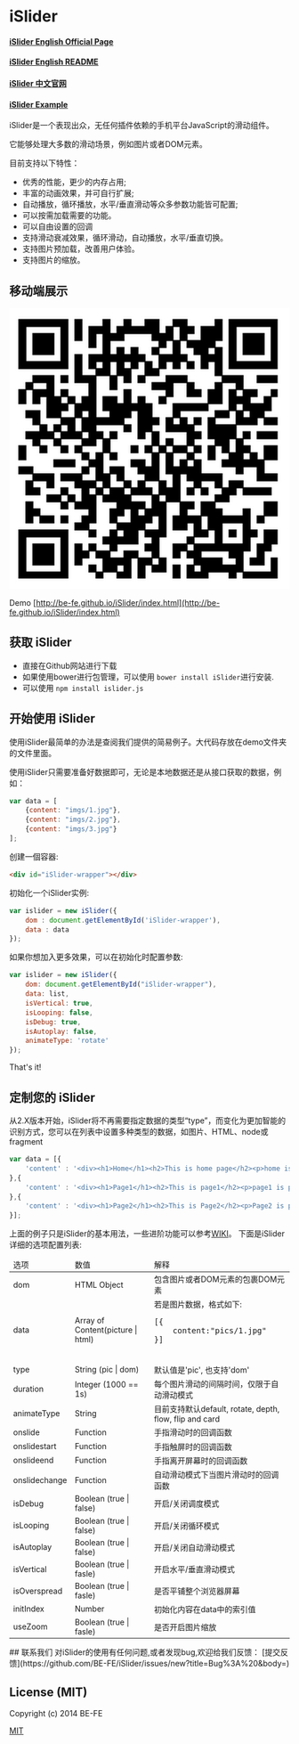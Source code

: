 # iSlider

#### [iSlider English Official Page](http://be-fe.github.io/iSlider/index_en.html)
#### [iSlider English README](https://github.com/BE-FE/iSlider/blob/master/README.md)
#### [iSlider 中文官网](http://be-fe.github.io/iSlider/index.html)
#### [iSlider Example](http://be-fe.github.io/iSlider/demo/)

iSlider是一个表现出众，无任何插件依赖的手机平台JavaScript的滑动组件。

它能够处理大多数的滑动场景，例如图片或者DOM元素。

目前支持以下特性：

- 优秀的性能，更少的内存占用;
- 丰富的动画效果，并可自行扩展;
- 自动播放，循环播放，水平/垂直滑动等众多参数功能皆可配置;
- 可以按需加载需要的功能。
- 可以自由设置的回调
- 支持滑动衰减效果，循环滑动，自动播放，水平/垂直切换。
- 支持图片预加载，改善用户体验。
- 支持图片的缩放。

## 移动端展示

![](qrcode.png)

Demo [http://be-fe.github.io/iSlider/index.html](http://be-fe.github.io/iSlider/index.html)

## 获取 iSlider
- 直接在Github网站进行下载
- 如果使用bower进行包管理，可以使用 `bower install iSlider`进行安装.
- 可以使用 `npm install islider.js`

## 开始使用 iSlider

使用iSlider最简单的办法是查阅我们提供的简易例子。大代码存放在demo文件夹的文件里面。

使用iSlider只需要准备好数据即可，无论是本地数据还是从接口获取的数据，例如：

``` javascript
var data = [
	{content: "imgs/1.jpg"},
	{content: "imgs/2.jpg"},
	{content: "imgs/3.jpg"}
];
```

创建一個容器:
	
``` html
<div id="iSlider-wrapper"></div>
```


初始化一个iSlider实例:

``` javascript
var islider = new iSlider({
    dom : document.getElementById('iSlider-wrapper'),
    data : data
});
```

如果你想加入更多效果，可以在初始化时配置参数:

``` javascript
var islider = new iSlider({
    dom: document.getElementById("iSlider-wrapper"),
    data: list,
    isVertical: true,
    isLooping: false,
    isDebug: true,
    isAutoplay: false,
    animateType: 'rotate'
});
```

That's it!

## 定制您的 iSlider

从2.X版本开始，iSlider将不再需要指定数据的类型“type”，而变化为更加智能的识别方式，您可以在列表中设置多种类型的数据，如图片、HTML、node或fragment

``` javascript
var data = [{
    'content' : '<div><h1>Home</h1><h2>This is home page</h2><p>home is pretty awsome</p><div>'
},{
    'content' : '<div><h1>Page1</h1><h2>This is page1</h2><p>page1 is pretty awsome</p><div>'
},{
    'content' : '<div><h1>Page2</h1><h2>This is Page2</h2><p>Page2 is pretty awsome</p><div>'
}];
```

上面的例子只是iSlider的基本用法，一些进阶功能可以参考[WIKI](https://github.com/BE-FE/iSlider/wiki/Notices)。
下面是iSlider详细的选项配置列表:   
<table>
<thead>
	<tr>
		<td>选项</td>
		<td>数值</td>
		<td>解释</td>
	</tr>
</thead>
<tbody>
	<tr>
		<td>dom</td>
		<td>HTML Object</td>
		<td>包含图片或者DOM元素的包裹DOM元素</td>
	</tr>
	<tr>
		<td>data</td>
		<td>Array of Content(picture | html)</td>
		<td>若是图片数据，格式如下:
		<pre>
[{
	content:"pics/1.jpg"
}]
		</pre>
		</td>
	</tr>
	<tr>
		<td>type</td>
		<td>String (pic | dom)</td>
		<td>默认值是'pic', 也支持'dom'</td>
	</tr>
	<tr>
		<td>duration</td>
		<td>Integer (1000 == 1s)</td>
		<td>每个图片滑动的间隔时间，仅限于自动滑动模式</td>
	</tr>
	<tr>
        <td>animateType</td>
        <td>String</td>
        <td>目前支持默认default, rotate, depth, flow, flip and card</td>
    </tr>
	<tr>
		<td>onslide</td>
		<td>Function</td>
		<td>手指滑动时的回调函数</td>
	</tr>
	<tr>
		<td>onslidestart</td>
		<td>Function</td>
		<td>手指触屏时的回调函数</td>
	</tr>
	<tr>
		<td>onslideend</td>
		<td>Function</td>
		<td>手指离开屏幕时的回调函数</td>
	</tr>
	<tr>
		<td>onslidechange</td>
		<td>Function</td>
		<td>自动滑动模式下当图片滑动时的回调函数</td>
	</tr>
	<tr>
		<td>isDebug</td>
		<td>Boolean (true | false)</td>
		<td>开启/关闭调度模式</td>
	</tr>
	<tr>
		<td>isLooping</td>
		<td>Boolean (true | false)</td>
		<td>开启/关闭循环模式</td>
	</tr>
	<tr>
		<td>isAutoplay</td>
		<td>Boolean (true | false)</td>
		<td>开启/关闭自动滑动模式</td>
	</tr>
		<tr>
		<td>isVertical</td>
		<td>Boolean (true | fasle)</td>
		<td>开启水平/垂直滑动模式</td>
	</tr>
	</tr>
		<tr>
		<td>isOverspread</td>
		<td>Boolean (true | fasle)</td>
		<td>是否平铺整个浏览器屏幕</td>
	</tr>
	</tr>
		<tr>
		<td>initIndex</td>
		<td>Number</td>
		<td>初始化内容在data中的索引值</td>
	</tr>
	</tr>
		<tr>
		<td>useZoom</td>
		<td>Boolean (true | fasle)</td>
		<td>是否开启图片缩放</td>
	</tr>
</tbody>
</table>
## 联系我们
对iSlider的使用有任何问题,或者发现bug,欢迎给我们反馈：
[提交反馈](https://github.com/BE-FE/iSlider/issues/new?title=Bug%3A%20&body=)

## License (MIT)

Copyright (c) 2014 BE-FE

[MIT](https://github.com/BE-FE/iSlider/blob/master/LICENSE)
